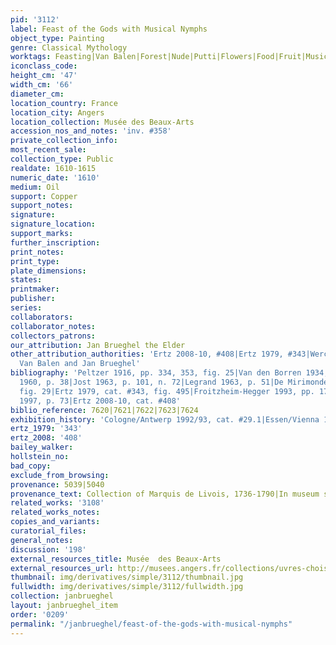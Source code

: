 ```yaml
---
pid: '3112'
label: Feast of the Gods with Musical Nymphs
object_type: Painting
genre: Classical Mythology
worktags: Feasting|Van Balen|Forest|Nude|Putti|Flowers|Food|Fruit|Musical instruments|Vegetables
iconclass_code:
height_cm: '47'
width_cm: '66'
diameter_cm:
location_country: France
location_city: Angers
location_collection: Musée des Beaux-Arts
accession_nos_and_notes: 'inv. #358'
private_collection_info:
most_recent_sale:
collection_type: Public
realdate: 1610-1615
numeric_date: '1610'
medium: Oil
support: Copper
support_notes:
signature:
signature_location:
support_marks:
further_inscription:
print_notes:
print_type:
plate_dimensions:
states:
printmaker:
publisher:
series:
collaborators:
collaborator_notes:
collectors_patrons:
our_attribution: Jan Brueghel the Elder
other_attribution_authorities: 'Ertz 2008-10, #408|Ertz 1979, #343|Werche 2004 as
  Van Balen and Jan Brueghel'
bibliography: 'Peltzer 1916, pp. 334, 353, fig. 25|Van den Borren 1934, pp. 193-99|Bardon
  1960, p. 38|Jost 1963, p. 101, n. 72|Legrand 1963, p. 51|De Mirimonde 1964, p. 153,
  fig. 29|Ertz 1979, cat. #343, fig. 495|Froitzheim-Hegger 1993, pp. 176-182, n. 633|Essen/Vienna
  1997, p. 73|Ertz 2008-10, cat. #408'
biblio_reference: 7620|7621|7622|7623|7624
exhibition_history: 'Cologne/Antwerp 1992/93, cat. #29.1|Essen/Vienna 1997, cat. #80'
ertz_1979: '343'
ertz_2008: '408'
bailey_walker:
hollstein_no:
bad_copy:
exclude_from_browsing:
provenance: 5039|5040
provenance_text: Collection of Marquis de Livois, 1736-1790|In museum since 1799
related_works: '3108'
related_works_notes:
copies_and_variants:
curatorial_files:
general_notes:
discussion: '198'
external_resources_title: Musée  des Beaux-Arts
external_resources_url: http://musees.angers.fr/collections/uvres-choisies/musee-des-beaux-arts/van-balen-le-banquet-des-dieux/index.html
thumbnail: img/derivatives/simple/3112/thumbnail.jpg
fullwidth: img/derivatives/simple/3112/fullwidth.jpg
collection: janbrueghel
layout: janbrueghel_item
order: '0209'
permalink: "/janbrueghel/feast-of-the-gods-with-musical-nymphs"
---
```

